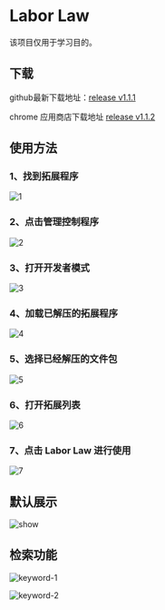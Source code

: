# Labor Law

该项目仅用于学习目的。

## 下载

github最新下载地址：[release v1.1.1](https://github.com/SmallTeddy/labor-law/releases/tag/release-v1.1.1)

chrome 应用商店下载地址 [release v1.1.2](https://chromewebstore.google.com/detail/labor-law/dgecpjicgonehpkboihcbnmjnggcgohk)

## 使用方法

### 1、找到拓展程序

![1](./images/1.png)

### 2、点击管理控制程序

![2](./images/2.png)

### 3、打开开发者模式

![3](./images/3.png)

### 4、加载已解压的拓展程序

![4](./images/4.png)

### 5、选择已经解压的文件包

![5](./images/5.png)

### 6、打开拓展列表

![6](./images/6.png)

### 7、点击 Labor Law 进行使用

![7](./images/7.png)

## 默认展示

![show](./images/show.png)

## 检索功能

![keyword-1](./images/keyword-1.png)

![keyword-2](./images/keyword-2.png)
